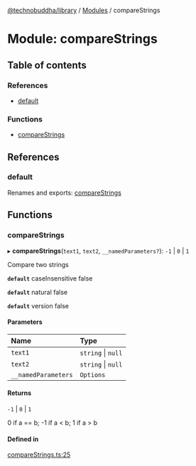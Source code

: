 [@technobuddha/library](../../README.md) / [Modules](../Modules.md) / compareStrings

# Module: compareStrings

## Table of contents

### References

- [default](compareStrings.md#default)

### Functions

- [compareStrings](compareStrings.md#comparestrings)

## References

### default

Renames and exports: [compareStrings](compareStrings.md#comparestrings)

## Functions

### compareStrings

▸ **compareStrings**(`text1`, `text2`, `__namedParameters?`): ``-1`` \| ``0`` \| ``1``

Compare two strings

**`default`** caseInsensitive false

**`default`** natural false

**`default`** version false

#### Parameters

| Name | Type |
| :------ | :------ |
| `text1` | `string` \| ``null`` |
| `text2` | `string` \| ``null`` |
| `__namedParameters` | `Options` |

#### Returns

``-1`` \| ``0`` \| ``1``

0 if a == b; -1 if a < b; 1 if a > b

#### Defined in

[compareStrings.ts:25](../../src/compareStrings.ts#L25)
